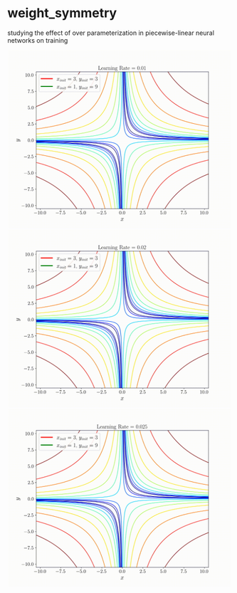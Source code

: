 # weight_symmetry
studying the effect of over parameterization in piecewise-linear neural networks on training 




<div align="center">
<img width="500px" alt="regression_all" src="animations/animation_gif_lr_0.01.gif">
</div>

<div align="center">
<img width="500px" alt="regression_all" src="animations/animation_gif_lr_0.02.gif">
</div>

<div align="center">
<img width="500px" alt="regression_all" src="animations/animation_gif_lr_0.025.gif">
</div>